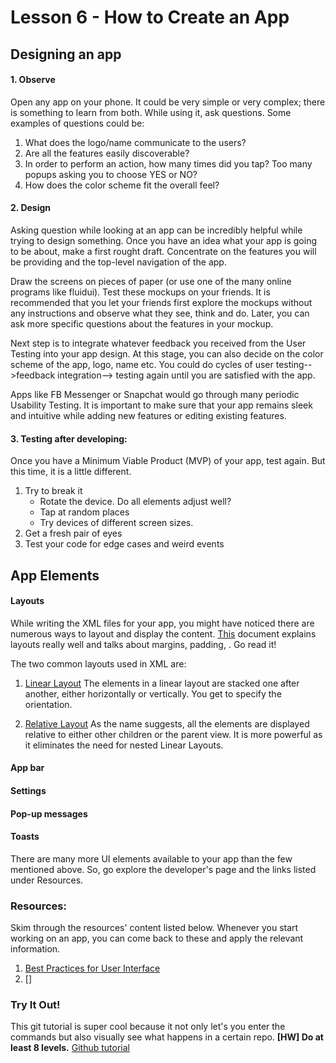# Lesson 6 - How to Create an App

##  Designing an app

#### 1. Observe
Open any app on your phone. It could be very simple or very complex; there is something to learn from both. While using it, ask questions. Some examples of questions could be:
  1. What does the logo/name communicate to the users?
  2. Are all the features easily discoverable?
  3. In order to perform an action, how many times did you tap? Too many popups asking you to choose YES or NO?
  4. How does the color scheme fit the overall feel?

#### 2. Design
Asking question while looking at an app can be incredibly helpful while trying to design something. Once you have an idea what your app is going to be about, make a first rought draft. Concentrate on the features you will be providing and the top-level navigation of the app. 

Draw the screens on pieces of paper (or use one of the many online programs like fluidui). Test these mockups on your friends. It is recommended that you let your friends first explore the mockups without any instructions and observe what they see, think and do. Later, you can ask more specific questions about the features in your mockup.

Next step is to integrate whatever feedback you received from the User Testing into your app design. At this stage, you can also decide on the color scheme of the app, logo, name etc. You could do cycles of user testing-->feedback integration--> testing again until you are satisfied with the app.

Apps like FB Messenger or Snapchat would go through many periodic Usability Testing. It is important to make sure that your app remains sleek and intuitive while adding new features or editing existing features.

#### 3. Testing after developing:
Once you have a Minimum Viable Product (MVP) of your app, test again. But this time, it is a little different.
  1. Try to break it
      * Rotate the device. Do all elements adjust well?
      * Tap at random places
      * Try devices of different screen sizes.
  2. Get a fresh pair of eyes
  3. Test your code for edge cases and weird events 

## App Elements

#### Layouts
While writing the XML files for your app, you might have noticed there are numerous ways to layout and display the content. [This](https://developer.android.com/guide/topics/ui/declaring-layout.html) document explains layouts really well and talks about margins, padding, . Go read it!

The two common layouts used in XML are:
  1. [Linear Layout](https://developer.android.com/guide/topics/ui/layout/linear.html)
The elements in a linear layout are stacked one after another, either horizontally or vertically. You get to specify the orientation. 

  2. [Relative Layout](https://developer.android.com/guide/topics/ui/layout/relative.html)
As the name suggests, all the elements are displayed relative to either other children or the parent view. It is more powerful as it eliminates the need for nested Linear Layouts.

#### App bar

#### Settings

#### Pop-up messages

#### Toasts

There are many more UI elements available to your app than the few mentioned above. So, go explore the developer's page and the links listed under Resources.

### Resources:
Skim through the resources' content listed below. Whenever you start working on an app, you can come back to these and apply the relevant information.

  1. [Best Practices for User Interface](https://developer.android.com/training/best-ui.html)
  2. []

### Try It Out!
This git tutorial is super cool because it not only let's you enter the commands but also visually see what happens in a certain repo. **[HW] Do at least 8 levels.**
[Github tutorial](http://learngitbranching.js.org/)

